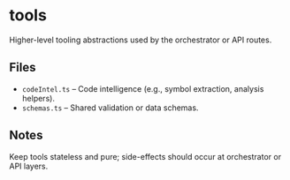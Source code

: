 # tools

Higher-level tooling abstractions used by the orchestrator or API routes.

## Files
- `codeIntel.ts` – Code intelligence (e.g., symbol extraction, analysis helpers).
- `schemas.ts` – Shared validation or data schemas.

## Notes
Keep tools stateless and pure; side-effects should occur at orchestrator or API layers.
